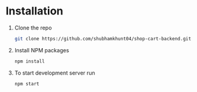 # Installation

1. Clone the repo
   ```sh
   git clone https://github.com/shubhamkhunt04/shop-cart-backend.git
   ```
2. Install NPM packages
   ```sh
   npm install
   ```
3. To start development server run 
   ```sh
   npm start
   ```
